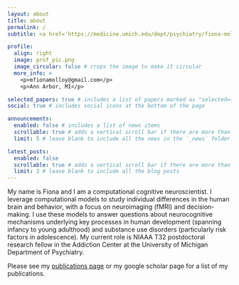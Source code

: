 ```yaml
---
layout: about
title: about
permalink: /
subtitle: <a href='https://medicine.umich.edu/dept/psychiatry/fiona-molloy-phd'>Addiction Center, University of Michigan</a>. Dr. M. Fiona Molloy.  

profile:
  align: right
  image: prof_pic.png
  image_circular: false # crops the image to make it circular
  more_info: >
    <p>mfionamolloy@gmail.com</p>
    <p>Ann Arbor, MI</p>

selected_papers: true # includes a list of papers marked as "selected={true}"
social: true # includes social icons at the bottom of the page

announcements:
  enabled: false # includes a list of news items
  scrollable: true # adds a vertical scroll bar if there are more than 3 news items
  limit: 5 # leave blank to include all the news in the `_news` folder

latest_posts:
  enabled: false
  scrollable: true # adds a vertical scroll bar if there are more than 3 new posts items
  limit: 3 # leave blank to include all the blog posts
---
```


My name is Fiona and I am a computational cognitive neuroscientist. I leverage computational models to study individual differences in the human brain and behavior, with a focus on neuroimaging (fMRI) and decision-making. I use these models to answer questions about neurocognitive mechanisms underlying key processes in human development (spanning infancy to young adulthood) and substance use disorders (particularly risk factors in adolescence). My current role is NIAAA T32 postdoctoral research fellow in the Addiction Center at the University of Michigan Department of Psychiatry.

Please see my [publications page](/al-folio/publications/) or my google scholar page for a list of my publications.
